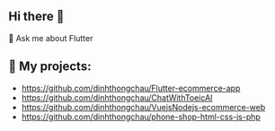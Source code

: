 ## Hi there 👋
💬 Ask me about Flutter
## 🌱 My  projects:
- https://github.com/dinhthongchau/Flutter-ecommerce-app
- https://github.com/dinhthongchau/ChatWithToeicAI
- https://github.com/dinhthongchau/VuejsNodejs-ecommerce-web
- https://github.com/dinhthongchau/phone-shop-html-css-js-php
<!--
**dinhthongchau/dinhthongchau** is a ✨ _special_ ✨ repository because its `README.md` (this file) appears on your GitHub profile.

Here are some ideas to get you started:

- 🔭 I’m currently working on ...
- 🌱 I’m currently learning ...
- 👯 I’m looking to collaborate on ...
- 🤔 I’m looking for help with ...
- 💬 Ask me about ...
- 📫 How to reach me: ...
- 😄 Pronouns: ...
- ⚡ Fun fact: ...
-->

